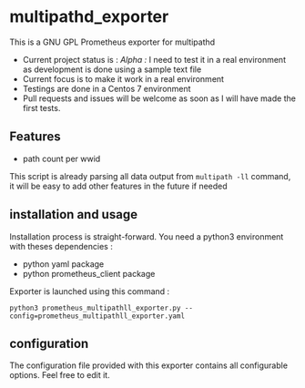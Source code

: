 # multipathd_exporter
This is a GNU GPL Prometheus exporter for multipathd

- Current project status is : *Alpha :* I need to test it in a real environment as development is done using a sample text file
- Current focus is to make it work in a real environment
- Testings are done in a Centos 7 environment
- Pull requests and issues will be welcome as soon as I will have made the first tests.

## Features

- path count per wwid

This script is already parsing all data output from `multipath -ll` command, it will be easy to add other features in the future if needed

## installation and usage

Installation process is straight-forward. You need a python3 environment with theses dependencies : 
 - python yaml package
 - python prometheus_client package

Exporter is launched using this command : 

```
python3 prometheus_multipathll_exporter.py --config=prometheus_multipathll_exporter.yaml
```

## configuration
The configuration file provided with this exporter contains all configurable options. Feel free to edit it.





